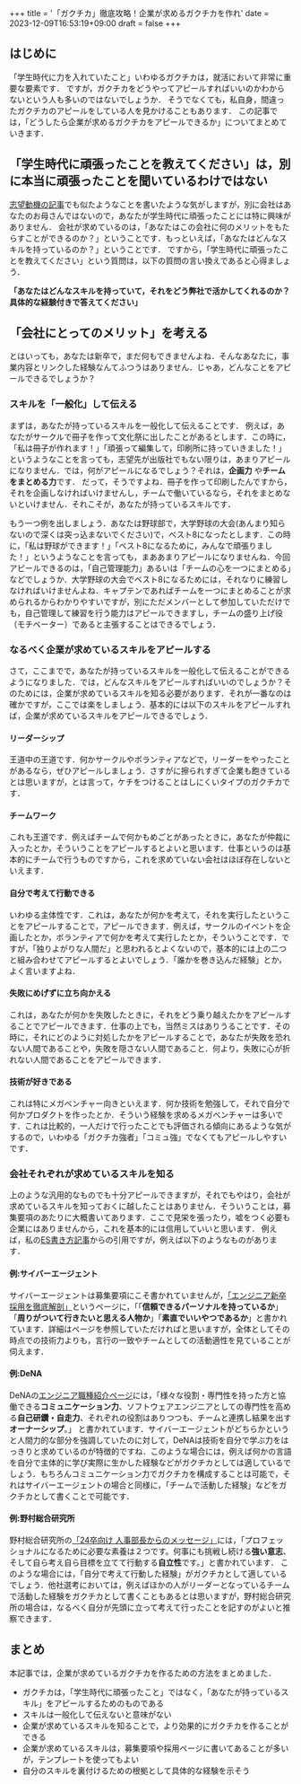 +++
title = '「ガクチカ」徹底攻略！企業が求めるガクチカを作れ'
date = 2023-12-09T16:53:19+09:00
draft = false
+++
## はじめに
「学生時代に力を入れていたこと」いわゆるガクチカは，就活において非常に重要な要素です．
ですが，ガクチカをどうやってアピールすればいいのかわからないという人も多いのではないでしょうか．
そうでなくても，私自身，間違ったガクチカのアピールをしている人を見かけることもあります．
この記事では，「どうしたら企業が求めるガクチカをアピールできるか」についてまとめていきます．

## 「学生時代に頑張ったことを教えてください」は，別に本当に頑張ったことを聞いているわけではない
[志望動機の記事](../sibou_douki)でも似たようなことを書いたような気がしますが，別に会社はあなたのお母さんではないので，あなたが学生時代に頑張ったことには特に興味がありません．
会社が求めているのは，「あなたはこの会社に何のメリットをもたらすことができるのか？」ということです．もっといえば，「あなたはどんなスキルを持っているのか？」ということです．
ですから，「学生時代に頑張ったことを教えてください」という質問は，以下の質問の言い換えであると心得ましょう．

**「あなたはどんなスキルを持っていて，それをどう弊社で活かしてくれるのか？具体的な経験付きで答えてください」**

## 「会社にとってのメリット」を考える
とはいっても，あなたは新卒で，まだ何もできませんよね．そんなあなたに，事業内容とリンクした経験なんてふつうはありません．じゃあ，どんなことをアピールできるでしょうか？
### スキルを「一般化」して伝える
まずは，あなたが持っているスキルを一般化して伝えることです．
例えば，あなたがサークルで冊子を作って文化祭に出したことがあるとします．この時に，「私は冊子が作れます！」「頑張って編集して，印刷所に持っていきました！」というようなことを言っても，志望先が出版社でもない限りは，あまりアピールになりません．では，何がアピールになるでしょう？それは，**企画力** や**チームをまとめる力**です．
だって，そうですよね．冊子を作って印刷したんですから，それを企画しなければいけませんし，チームで働いているなら，それをまとめないといけません．それこそが，あなたが持っているスキルです．

もう一つ例を出しましょう．あなたは野球部で，大学野球の大会(あんまり知らないので深くは突っ込まないでください)で，ベスト8になったとします．この時に，「私は野球ができます！」「ベスト8になるために，みんなで頑張りました！」というようなことを言っても，まああまりアピールになりませんね．今回アピールできるのは，「自己管理能力」あるいは「チームの心を一つにまとめる」などでしょうか．大学野球の大会でベスト8になるためには，それなりに練習しなければいけませんよね．キャプテンであればチームを一つにまとめることが求められるからわかりやすいですが，別にただメンバーとして参加していただけでも，自己管理して練習を行う能力はアピールできますし，チームの盛り上げ役（モチベーター）であると主張することはできるでしょう．

### なるべく企業が求めているスキルをアピールする
さて，ここまでで，あなたが持っているスキルを一般化して伝えることができるようになりました．では，どんなスキルをアピールすればいいのでしょうか？そのためには，企業が求めているスキルを知る必要があります．それが一番なのは確かですが，ここでは楽をしましょう．基本的には以下のスキルをアピールすれば，企業が求めているスキルをアピールできるでしょう．
#### リーダーシップ
王道中の王道です．何かサークルやボランティアなどで，リーダーをやったことがあるなら，ぜひアピールしましょう．さすがに擦られすぎて企業も飽きているとは思いますが，とは言って，ケチをつけることはしにくいタイプのガクチカです．

#### チームワーク
これも王道です．例えばチームで何かもめごとがあったときに，あなたが仲裁に入ったとか，そういうことをアピールするとよいと思います．仕事というのは基本的にチームで行うものですから，これを求めていない会社はほぼ存在しないといえます．

#### 自分で考えて行動できる
いわゆる主体性です．これは，あなたが何かを考えて，それを実行したということをアピールすることで，アピールできます．例えば，サークルのイベントを企画したとか，ボランティアで何かを考えて実行したとか，そういうことです．ですが，「独りよがりな人間だ」と思われるとよくないので，基本的には上の二つと組み合わせてアピールするとよいでしょう．「誰かを巻き込んだ経験」とか，よく言いますよね．

#### 失敗にめげずに立ち向かえる
これは，あなたが何かを失敗したときに，それをどう乗り越えたかをアピールすることでアピールできます．仕事の上でも，当然ミスはありうることです．その時に，それにどのように対処したかをアピールすることで，あなたが失敗を恐れない人間であることや，失敗を隠さない人間であること．何より，失敗に心が折れない人間であることをアピールできます．

#### 技術が好きである
これは特にメガベンチャー向きといえます．何か技術を勉強して，それで自分で何かプロダクトを作ったとか．そういう経験を求めるメガベンチャーは多いです．これは比較的，一人だけで行ったことでも評価される傾向にあるような気がするので，いわゆる「ガクチカ強者」「コミュ強」でなくてもアピールしやすいです．

### 会社それぞれが求めているスキルを知る
上のような汎用的なものでも十分アピールできますが，それでもやはり，会社が求めているスキルを知っておくに越したことはありません．そういうことは，募集要項のあたりに大概書いてあります．ここで見栄を張ったり，嘘をつく必要も企業にはありませんから，これを基本的には信用していいと思います．
例えば，私の[ES書き方記事](../es)からの引用ですが，例えば以下のようなものがあります．
#### 例:サイバーエージェント
サイバーエージェントは募集要項にこそ書かれていませんが，[「エンジニア新卒採用を徹底解剖」](https://www.cyberagent.co.jp/way/list/detail/id=25850)というページに，「「**信頼できるパーソナルを持っているか**」「**周りがついて行きたいと思える人物か**」「**素直でいいやつであるか**」と書かれています．詳細はページを参照していただければと思いますが，全体としてその時点での技術力よりも，言行の一致やチームとしての活動適性を見ていることが伺えます．
#### 例:DeNA
DeNAの[エンジニア職種紹介ページ](https://student.dena.com/job/engineer)には，「様々な役割・専門性を持った方と協働できる**コミュニケーション力**、ソフトウェアエンジニアとしての専門性を高める**自己研鑽・自走力**、それぞれの役割はありつつも、チームと連携し結果を出す**オーナーシップ**。」
と書かれています．サイバーエージェントがどちらかというと人間力的な部分を強調していたのに対して，DeNAは技術を自分で学ぶ力をはっきりと求めているのが特徴的ですね．このような場合には，例えば何かの言語を自分で主体的に学び実際に生かした経験などがガクチカとしては適しているでしょう．もちろんコミュニケーション力でガクチカを構成することは可能で，それはサイバーエージェントの場合と同様に，「チームで活動した経験」などをガクチカとして書くことで可能です．
#### 例:野村総合研究所
野村総合研究所の[「24卒向け 人事部長からのメッセージ」](https://working.nri.co.jp/recruit/2024/contents/recruiting/message.html)には，「プロフェッショナルになるために必要な素養は２つです。何事にも挑戦し続ける**強い意志**、そして自ら考え自ら目標を立てて行動する**自立性**です。」と書かれています．
このような場合には，「自分で考えて行動した経験」がガクチカとして適しているでしょう．他社選考においては，例えばほかの人がリーダーとなっているチームで活動した経験をガクチカとして書くこともあるとは思いますが，野村総合研究所の場合は，なるべく自分が先頭に立って考えて行ったことを記すのがよいと推察できます．

## まとめ
本記事では，企業が求めているガクチカを作るための方法をまとめました．
- ガクチカは，「学生時代に頑張ったこと」ではなく，「あなたが持っているスキル」をアピールするためのものである
- スキルは一般化して伝えないと意味がない
- 企業が求めているスキルを知ることで，より効果的にガクチカを作ることができる
- 企業が求めているスキルは，募集要項や採用ページに書いてあることが多いが，テンプレートを使ってもよい
- 自分のスキルを裏付けるための根拠として具体的な経験を示そう